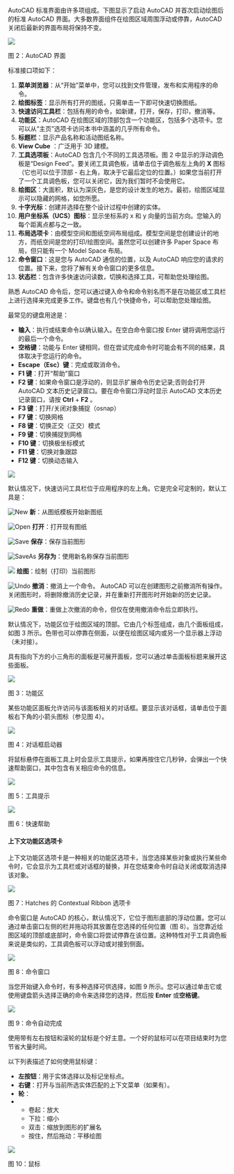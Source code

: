 AutoCAD 标准界面由许多项组成。下图显示了启动 AutoCAD 并首次启动绘图后的标准 AutoCAD 界面。大多数界面组件在绘图区域周围浮动或停靠，AutoCAD 关闭后最新的界面布局将保持不变。

![](img/00004.jpeg)

图 2：AutoCAD 界面

标准接口项如下：

1.  **菜单浏览器**：从“开始”菜单中，您可以找到文件管理，发布和实用程序的命令。
2.  **绘图标签**：显示所有打开的图纸，只需单击一下即可快速切换图纸。
3.  **快速访问工具栏**：包括有用的命令，如新建，打开，保存，打印，撤消等。
4.  **功能区**：AutoCAD 在绘图区域的顶部包含一个功能区，包括多个选项卡。您可以从“主页”选项卡访问本书中涵盖的几乎所有命令。
5.  **标题栏**：显示产品名称和活动图纸名称。
6.  **View Cube** ：广泛用于 3D 建模。
7.  **工具选项板**：AutoCAD 包含几个不同的工具选项板。图 2 中显示的浮动调色板是“Design Feed”。要关闭工具调色板，请单击位于调色板左上角的 **X** 图标（它也可以位于顶部 - 右上角，取决于它最后定位的位置。）如果您当前打开了一个工具调色板，您可以关闭它，因为我们暂时不会使用它。
8.  **绘图区**：大面积，默认为深灰色，是您的设计发生的地方。最初，绘图区域显示可以隐藏的网格，如您所愿。
9.  **十字光标**：创建并选择在整个设计过程中创建的实体。
10.  **用户坐标系（UCS）图标**：显示坐标系的 x 和 y 向量的当前方向。您输入的每个距离点都与之一致。
11.  **布局选项卡**：由模型空间和图纸空间布局组成。模型空间是您创建设计的地方，而纸空间是您的打印/绘图空间。虽然您可以创建许多 Paper Space 布局，但只能有一个 Model Space 布局。
12.  **命令窗口**：这是您与 AutoCAD 通信的位置，以及 AutoCAD 响应您的请求的位置。接下来，您将了解有关命令窗口的更多信息。
13.  **状态栏**：包含许多快速访问读数，切换和选择工具，可帮助您处理绘图。

熟悉 AutoCAD 命令后，您可以通过键入命令和命令别名而不是在功能区或工具栏上进行选择来完成更多工作。键盘也有几个快捷命令，可以帮助您处理绘图。

最常见的键盘用途是：

*   **输入**：执行或结束命令以确认输入。在空白命令窗口按 Enter 键将调用您运行的最后一个命令。
*   **空格键**：功能与 Enter 键相同，但在尝试完成命令时可能会有不同的结果，具体取决于您运行的命令。
*   **Escape（Esc）键**：完成或取消命令。
*   **F1 键**：打开“帮助”窗口
*   **F2 键**：如果命令窗口是浮动的，则显示扩展命令历史记录;否则会打开 AutoCAD 文本历史记录窗口。要在命令窗口浮动时显示 AutoCAD 文本历史记录窗口，请按 **Ctrl** + **F2** 。
*   **F3 键**：打开/关闭对象捕捉（osnap）
*   **F7 键**：切换网格
*   **F8 键**：切换正交（正交）模式
*   **F9 键**：切换捕捉到网格
*   **F10 键**：切换极坐标模式
*   **F11 键**：切换对象跟踪
*   **F12 键**：切换动态输入

![](img/00005.jpeg)

默认情况下，快速访问工具栏位于应用程序的左上角。它是完全可定制的，默认工具是：

![New](img/00006.jpeg) **新**：从图纸模板开始新图纸

![Open](img/00007.jpeg) **打开**：打开现有图纸

![Save](img/00008.jpeg) **保存**：保存当前图形

![SaveAs](img/00009.jpeg) **另存为**：使用新名称保存当前图形

![](img/00010.jpeg) **绘图**：绘制（打印）当前图形

![Undo](img/00011.jpeg) **撤消**：撤消上一个命令。 AutoCAD 可以在创建图形之前撤消所有操作。关闭图形时，将删除撤消历史记录，并在重新打开图形时开始新的历史记录。

![Redo](img/00012.gif) **重做**：重做上次撤消的命令，但仅在使用撤消命令后立即执行。

默认情况下，功能区位于绘图区域的顶部。它由几个标签组成，由几个面板组成，如图 3 所示。色带也可以停靠在侧面，以便在绘图区域内或另一个显示器上浮动（未对接）。

具有指向下方的小三角形的面板是可展开面板，您可以通过单击面板标题来展开这些面板。

![](img/00013.jpeg)

图 3：功能区

某些功能区面板允许访问与该面板相关的对话框。要显示该对话框，请单击位于面板右下角的小箭头图标（参见图 4）。

![](img/00014.jpeg)

图 4：对话框启动器

将鼠标悬停在面板工具上时会显示工具提示，如果再按住它几秒钟，会弹出一个快速帮助窗口，其中包含有关相应命令的信息。

![](img/00015.jpeg)

图 5：工具提示

![](img/00016.jpeg)

图 6：快速帮助

#### 上下文功能区选项卡

上下文功能区选项卡是一种相关的功能区选项卡，当您选择某些对象或执行某些命令时，它会显示为工具栏或对话框的替换，并在您结束命令时自动关闭或取消选择该对象。

![](img/00017.jpeg)

图 7：Hatches 的 Contextual Ribbon 选项卡

命令窗口是 AutoCAD 的核心，默认情况下，它位于图形底部的浮动位置。您可以通过单击窗口左侧的栏并拖动将其放置在您选择的任何位置（图 8）。当您靠近绘图区域的顶部或底部时，命令窗口将尝试停靠在该位置。这种特性对于工具调色板来说是类似的，工具调色板可以浮动或对接到侧面。

![](img/00018.jpeg)

图 8：命令窗口

当您开始键入命令时，有多种选择可供选择，如图 9 所示。您可以通过单击它或使用键盘箭头选择正确的命令来选择您的选择，然后按 **Enter** 或**空格键**。

![](img/00019.jpeg)

图 9：命令自动完成

使用带有左右按钮和滚轮的鼠标是个好主意。一个好的鼠标可以在项目结束时为您节省大量时间。

以下列表描述了如何使用鼠标键：

*   **左按钮**：用于实体选择以及标记坐标点。
*   **右键**：打开与当前所选实体匹配的上下文菜单（如果有）。
*   **轮**：
*   *   卷起：放大
    *   下拉：缩小
    *   双击：缩放到图形的扩展名
    *   按住，然后拖动：平移绘图

![](img/00020.jpeg)

图 10：鼠标